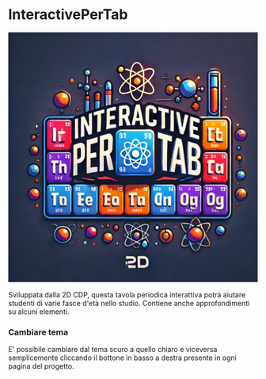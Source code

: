 # InteractivePerTab

![logo_InteractivePerTab](src/assets/favicon.ico)


Sviluppata dalla 2D CDP, questa tavola periodica interattiva potrà aiutare studenti di varie fasce d'età nello studio. Contiene anche approfondimenti su alcuni elementi.

### Cambiare tema

E' possibile cambiare dal tema scuro a quello chiaro e viceversa semplicemente cliccando il bottone in basso a destra presente in ogni pagina del progetto.